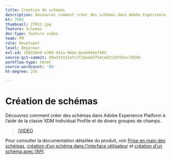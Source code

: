 ```yaml
---
title: Création de schémas
description: Découvrez comment créer des schémas dans Adobe Experience Platform à l’aide de la classe XDM Individual Profile et de divers groupes de champs.
kt: 7565
thumbnail: 27012.jpg
feature: Schemas
doc-type: feature video
team: PM
role: Developer
level: Beginner
exl-id: 168550e9-e304-4a1a-96da-8aab9e4af4dd
source-git-commit: 89a324312afc2f28aa63754ce8213d792ec705db
workflow-type: tm+mt
source-wordcount: '85'
ht-degree: 21%

---
```


# Création de schémas

Découvrez comment créer des schémas dans Adobe Experience Platform à l’aide de la classe XDM Individual Profile et de divers groupes de champs.

>[!VIDEO](https://video.tv.adobe.com/v/27012?quality=12&learn=on)

Pour consulter la documentation détaillée du produit, voir [Prise en main des schémas](https://experienceleague.adobe.com/docs/journey-optimizer/using/data-management/get-started-schemas.html), [création d’un schéma dans l’interface utilisateur](https://experienceleague.adobe.com/docs/experience-platform/xdm/tutorials/create-schema-ui.html?lang=fr) et [création d’un schéma avec l’API](https://experienceleague.adobe.com/docs/experience-platform/xdm/tutorials/create-schema-api.html?lang=fr).
